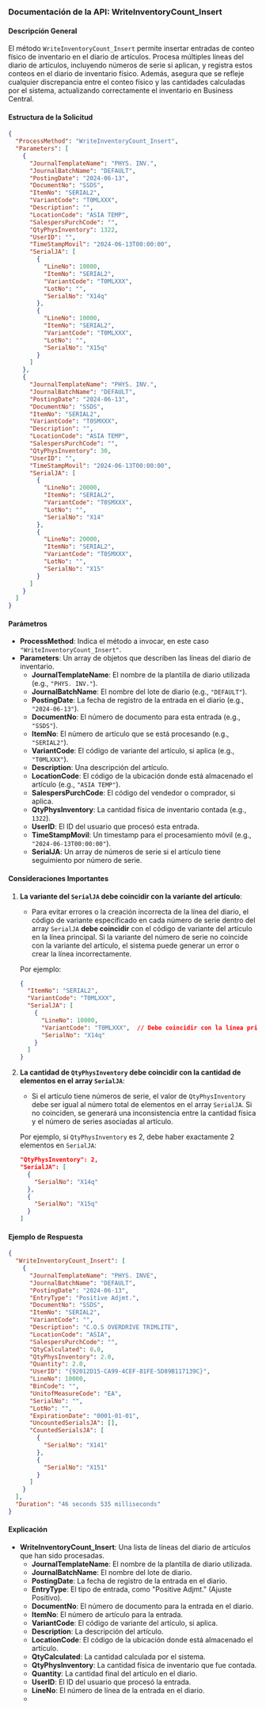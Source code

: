 ### Documentación de la API: WriteInventoryCount_Insert

#### **Descripción General**
El método `WriteInventoryCount_Insert` permite insertar entradas de conteo físico de inventario en el diario de artículos. Procesa múltiples líneas del diario de artículos, incluyendo números de serie si aplican, y registra estos conteos en el diario de inventario físico. Además, asegura que se refleje cualquier discrepancia entre el conteo físico y las cantidades calculadas por el sistema, actualizando correctamente el inventario en Business Central.

#### **Estructura de la Solicitud**
```json
{
  "ProcessMethod": "WriteInventoryCount_Insert",
  "Parameters": [
    {
      "JournalTemplateName": "PHYS. INV.",
      "JournalBatchName": "DEFAULT",
      "PostingDate": "2024-06-13",
      "DocumentNo": "SSDS",
      "ItemNo": "SERIAL2",
      "VariantCode": "T0MLXXX",
      "Description": "",
      "LocationCode": "ASIA TEMP",
      "SalespersPurchCode": "",
      "QtyPhysInventory": 1322,
      "UserID": "",
      "TimeStampMovil": "2024-06-13T00:00:00",
      "SerialJA": [
        {
          "LineNo": 10000,
          "ItemNo": "SERIAL2",
          "VariantCode": "T0MLXXX",
          "LotNo": "",
          "SerialNo": "X14q"
        },
        {
          "LineNo": 10000,
          "ItemNo": "SERIAL2",
          "VariantCode": "T0MLXXX",
          "LotNo": "",
          "SerialNo": "X15q"
        }
      ]
    },
    {
      "JournalTemplateName": "PHYS. INV.",
      "JournalBatchName": "DEFAULT",
      "PostingDate": "2024-06-13",
      "DocumentNo": "SSDS",
      "ItemNo": "SERIAL2",
      "VariantCode": "T0SMXXX",
      "Description": "",
      "LocationCode": "ASIA TEMP",
      "SalespersPurchCode": "",
      "QtyPhysInventory": 30,
      "UserID": "",
      "TimeStampMovil": "2024-06-13T00:00:00",
      "SerialJA": [
        {
          "LineNo": 20000,
          "ItemNo": "SERIAL2",
          "VariantCode": "T0SMXXX",
          "LotNo": "",
          "SerialNo": "X14"
        },
        {
          "LineNo": 20000,
          "ItemNo": "SERIAL2",
          "VariantCode": "T0SMXXX",
          "LotNo": "",
          "SerialNo": "X15"
        }
      ]
    }
  ]
}
```

#### **Parámetros**
- **ProcessMethod**: Indica el método a invocar, en este caso `"WriteInventoryCount_Insert"`.
- **Parameters**: Un array de objetos que describen las líneas del diario de inventario.
  - **JournalTemplateName**: El nombre de la plantilla de diario utilizada (e.g., `"PHYS. INV."`).
  - **JournalBatchName**: El nombre del lote de diario (e.g., `"DEFAULT"`).
  - **PostingDate**: La fecha de registro de la entrada en el diario (e.g., `"2024-06-13"`).
  - **DocumentNo**: El número de documento para esta entrada (e.g., `"SSDS"`).
  - **ItemNo**: El número de artículo que se está procesando (e.g., `"SERIAL2"`).
  - **VariantCode**: El código de variante del artículo, si aplica (e.g., `"T0MLXXX"`).
  - **Description**: Una descripción del artículo.
  - **LocationCode**: El código de la ubicación donde está almacenado el artículo (e.g., `"ASIA TEMP"`).
  - **SalespersPurchCode**: El código del vendedor o comprador, si aplica.
  - **QtyPhysInventory**: La cantidad física de inventario contada (e.g., `1322`).
  - **UserID**: El ID del usuario que procesó esta entrada.
  - **TimeStampMovil**: Un timestamp para el procesamiento móvil (e.g., `"2024-06-13T00:00:00"`).
  - **SerialJA**: Un array de números de serie si el artículo tiene seguimiento por número de serie.

#### **Consideraciones Importantes**
1. **La variante del `SerialJA` debe coincidir con la variante del artículo**:
   - Para evitar errores o la creación incorrecta de la línea del diario, el código de variante especificado en cada número de serie dentro del array `SerialJA` **debe coincidir** con el código de variante del artículo en la línea principal. Si la variante del número de serie no coincide con la variante del artículo, el sistema puede generar un error o crear la línea incorrectamente.
   
   Por ejemplo:
   ```json
   {
     "ItemNo": "SERIAL2",
     "VariantCode": "T0MLXXX",
     "SerialJA": [
       {
         "LineNo": 10000,
         "VariantCode": "T0MLXXX",  // Debe coincidir con la línea principal
         "SerialNo": "X14q"
       }
     ]
   }
   ```

2. **La cantidad de `QtyPhysInventory` debe coincidir con la cantidad de elementos en el array `SerialJA`**:
   - Si el artículo tiene números de serie, el valor de `QtyPhysInventory` debe ser igual al número total de elementos en el array `SerialJA`. Si no coinciden, se generará una inconsistencia entre la cantidad física y el número de series asociadas al artículo.
   
   Por ejemplo, si `QtyPhysInventory` es 2, debe haber exactamente 2 elementos en `SerialJA`:
   ```json
   "QtyPhysInventory": 2,
   "SerialJA": [
     {
       "SerialNo": "X14q"
     },
     {
       "SerialNo": "X15q"
     }
   ]
   ```

#### **Ejemplo de Respuesta**
```json
{
  "WriteInventoryCount_Insert": [
    {
      "JournalTemplateName": "PHYS. INVE",
      "JournalBatchName": "DEFAULT",
      "PostingDate": "2024-06-13",
      "EntryType": "Positive Adjmt.",
      "DocumentNo": "SSDS",
      "ItemNo": "SERIAL2",
      "VariantCode": "",
      "Description": "C.O.S OVERDRIVE TRIMLITE",
      "LocationCode": "ASIA",
      "SalespersPurchCode": "",
      "QtyCalculated": 0.0,
      "QtyPhysInventory": 2.0,
      "Quantity": 2.0,
      "UserID": "{92012D15-CA99-4CEF-81FE-5D89B117139C}",
      "LineNo": 10000,
      "BinCode": "",
      "UnitofMeasureCode": "EA",
      "SerialNo": "",
      "LotNo": "",
      "ExpirationDate": "0001-01-01",
      "UncountedSerialsJA": [],
      "CountedSerialsJA": [
        {
          "SerialNo": "X141"
        },
        {
          "SerialNo": "X151"
        }
      ]
    }
  ],
  "Duration": "46 seconds 535 milliseconds"
}
```

#### **Explicación**
- **WriteInventoryCount_Insert**: Una lista de líneas del diario de artículos que han sido procesadas.
  - **JournalTemplateName**: El nombre de la plantilla de diario utilizada.
  - **JournalBatchName**: El nombre del lote de diario.
  - **PostingDate**: La fecha de registro de la entrada en el diario.
  - **EntryType**: El tipo de entrada, como "Positive Adjmt." (Ajuste Positivo).
  - **DocumentNo**: El número de documento para la entrada en el diario.
  - **ItemNo**: El número de artículo para la entrada.
  - **VariantCode**: El código de variante del artículo, si aplica.
  - **Description**: La descripción del artículo.
  - **LocationCode**: El código de la ubicación donde está almacenado el artículo.
  - **QtyCalculated**: La cantidad calculada por el sistema.
  - **QtyPhysInventory**: La cantidad física de inventario que fue contada.
  - **Quantity**: La cantidad final del artículo en el diario.
  - **UserID**: El ID del usuario que procesó la entrada.
  - **LineNo**: El número de línea de la entrada en el diario.
  -